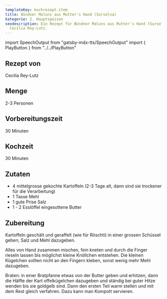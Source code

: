 ```yaml
---
templateKey: kochrezept-item
title: Bündner Maluns aus Mutter's Hand (Surselva)
kategorie: 2. Hauptspeisen
seodescription: Ein Rezept für Bündner Maluns aus Mutter's Hand (Surselva) von
  Cecilia Rey-Lutz.
---
```

import SpeechOutput from "gatsby-mdx-tts/SpeechOutput"
import { PlayButton } from "../../PlayButton"

<SpeechOutput id="kochrezept-cecilia-rey-lutz-buendner-maluns" customPlayButton={PlayButton}>

## Rezept von

Cecilia Rey-Lutz

## Menge

2-3 Personen

## Vorbereitungszeit

30 Minuten

## Kochzeit

30 Minuten

## Zutaten

* 4 mittelgrosse gekochte Kartoffeln (2-3 Tage alt, dann sind sie trockener für die Verarbeitung) 
* 1 Tasse Mehl  
* 1 gute Prise Salz 
* 1 - 2 Esslöffel eingesottene Butter 

## Zubereitung

Kartoffeln geschält und geraffelt  (wie für Röschti)  in einer grossen Schüssel geben; Salz und Mehl dazugeben. 

Alles von Hand zusammen mischen, fein kneten  und durch die Finger rieseln lassen bis möglichst kleine Knöllchen entstehen. Die kleinen Kügelchen sollten  nicht an den Fingern kleben, sonst wenig mehr Mehl dazugeben. 

Braten: in einer Bratpfanne etwas von der Butter geben und  erhitzen, dann die Hälfte der Kart offelkügelchen dazugeben und ständig bei guter Hitze wenden bis sie goldgelb sind. Dann den ersten Teil warm stellen und mit dem Rest gleich verfahren. Dazu kann man Kompott servieren.

</SpeechOutput>